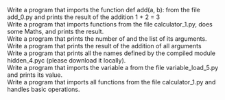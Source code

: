 Write a program that imports the function def add(a, b): from the file add_0.py and prints the result of the addition 1 + 2 = 3  
Write a program that imports functions from the file calculator_1.py, does some Maths, and prints the result.  
Write a program that prints the number of and the list of its arguments.  
Write a program that prints the result of the addition of all arguments  
Write a program that prints all the names defined by the compiled module hidden_4.pyc (please download it locally).  
Write a program that imports the variable a from the file variable_load_5.py and prints its value.  
Write a program that imports all functions from the file calculator_1.py and handles basic operations.  
